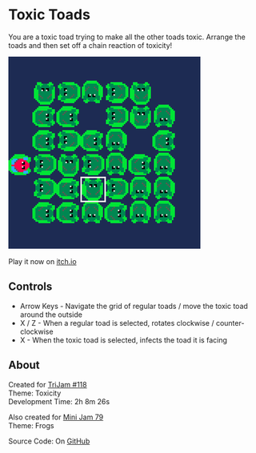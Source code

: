 # Toxic Toads
You are a toxic toad trying to make all the other toads toxic.
Arrange the toads and then set off a chain reaction of toxicity!

[![Brightly colored toads on lily pads amongst green toads on lily pads](screenshots/cover.png)](https://caterpillargames.itch.io/toxic-toads)

Play it now on [itch.io](https://caterpillargames.itch.io/toxic-toads)

## Controls
* Arrow Keys - Navigate the grid of regular toads / move the toxic toad around the outside
* X / Z - When a regular toad is selected, rotates clockwise / counter-clockwise
* X - When the toxic toad is selected, infects the toad it is facing




## About
Created for [TriJam #118](https://itch.io/jam/trijam-118/entries)  
Theme: Toxicity  
Development Time: 2h 8m 26s  

Also created for [Mini Jam 79](https://itch.io/jam/mini-jam-79-frogs)  
Theme: Frogs  

Source Code: On [GitHub](https://github.com/CaterpillarGames/pico8-games/tree/master/carts/toxic-toads)


